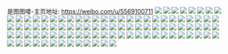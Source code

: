 是图图喽-主页地址: https://weibo.com/u/5569100711 
![](https://wx4.sinaimg.cn/mw2000/0064Tnv1ly1h9jx8zylxuj30u018aqf5.jpg) 
![](https://wx4.sinaimg.cn/mw2000/0064Tnv1ly1h9jx90e842j30s80z5dmk.jpg) 
![](https://wx4.sinaimg.cn/mw2000/0064Tnv1ly1h9jx8zbt4wj30u0140ai6.jpg) 
![](https://wx4.sinaimg.cn/mw2000/0064Tnv1ly1h9jx91bksbj30vm0u0wmn.jpg) 
![](https://wx4.sinaimg.cn/mw2000/0064Tnv1ly1h9ggmiyjn0j30u014048o.jpg) 
![](https://wx4.sinaimg.cn/mw2000/0064Tnv1ly1h9ggkwft7cj30u20q7n1l.jpg) 
![](https://wx4.sinaimg.cn/mw2000/0064Tnv1ly1h9cx9rgd1uj33402c0hdt.jpg) 
![](https://wx4.sinaimg.cn/mw2000/0064Tnv1ly1h9cxbkiu8qj313s0r9qfp.jpg) 
![](https://wx4.sinaimg.cn/mw2000/0064Tnv1ly1h9cx1wvo8fj30wi1ycauh.jpg) 
![](https://wx4.sinaimg.cn/mw2000/0064Tnv1ly1h9cx4d2d93j30re0qzk4v.jpg) 
![](https://wx4.sinaimg.cn/mw2000/0064Tnv1ly1h9cwu4ihfcj30y40k0thb.jpg) 
![](https://wx4.sinaimg.cn/mw2000/0064Tnv1ly1h97xiawawvj31w01w0npd.jpg) 
![](https://wx4.sinaimg.cn/mw2000/0064Tnv1ly1h9845ewo27j30vm0vvwp4.jpg) 
![](https://wx4.sinaimg.cn/mw2000/0064Tnv1ly1h939xwwn52j30mx0sgn5r.jpg) 
![](https://wx4.sinaimg.cn/mw2000/0064Tnv1ly1h8zq9fq7hdj30u00u079d.jpg) 
![](https://wx4.sinaimg.cn/mw2000/0064Tnv1ly1h71l93linhj30u0192n7p.jpg) 
![](https://wx4.sinaimg.cn/mw2000/0064Tnv1ly1h71l91sj4kj30u00u0aai.jpg) 
![](https://wx4.sinaimg.cn/mw2000/0064Tnv1ly1h71l935jmwj30u0140dk4.jpg) 
![](https://wx4.sinaimg.cn/mw2000/0064Tnv1ly1h71l92tk6ij30u01400uj.jpg) 
![](https://wx4.sinaimg.cn/mw2000/0064Tnv1ly1h71l94f54aj30u0140dm5.jpg) 
![](https://wx4.sinaimg.cn/mw2000/0064Tnv1ly1h71l92h9naj30u0140jzs.jpg) 
![](https://wx4.sinaimg.cn/mw2000/0064Tnv1ly1h6gmyx4s6gj30u0140131.jpg) 
![](https://wx4.sinaimg.cn/mw2000/0064Tnv1ly1h5dbumqfuhj30u01400wn.jpg) 
![](https://wx4.sinaimg.cn/mw2000/0064Tnv1ly1h53wlstb17j30sg3y8hdt.jpg) 
![](https://wx4.sinaimg.cn/mw2000/0064Tnv1ly1h53wm1fvv9j30u00u0dlv.jpg) 
![](https://wx4.sinaimg.cn/mw2000/0064Tnv1ly1h53wl2mc3tj30n01dsdia.jpg) 
![](https://wx4.sinaimg.cn/mw2000/0064Tnv1ly1h4hvfftvs5j31400u0qeh.jpg) 
![](https://wx4.sinaimg.cn/mw2000/0064Tnv1ly1h4hvfext0gj31400u0agx.jpg) 
![](https://wx4.sinaimg.cn/mw2000/0064Tnv1ly1h4hvfe60upj30u02i0h4k.jpg) 
![](https://wx4.sinaimg.cn/mw2000/0064Tnv1ly1h4hvff9qifj30u0140jyz.jpg) 
![](https://wx4.sinaimg.cn/mw2000/0064Tnv1ly1h4hvfg93t7j30sg1udtmt.jpg) 
![](https://wx4.sinaimg.cn/mw2000/0064Tnv1ly1h4688y6243j30n01dsq5x.jpg) 
![](https://wx4.sinaimg.cn/mw2000/0064Tnv1ly1h469ai7gg9j30tz121458.jpg) 
![](https://wx4.sinaimg.cn/mw2000/0064Tnv1ly1h469hncetej30u010ewjv.jpg) 
![](https://wx4.sinaimg.cn/mw2000/0064Tnv1ly1h2xrjs16dbj30n01dsacx.jpg) 
![](https://wx4.sinaimg.cn/mw2000/0064Tnv1ly1h2rzro8y0kj30u0140jyx.jpg) 
![](https://wx4.sinaimg.cn/mw2000/0064Tnv1ly1h2rzrntddxj30sg0fjmzj.jpg) 
![](https://wx4.sinaimg.cn/mw2000/0064Tnv1ly1h2rzuwgew5j30tu0tutbw.jpg) 
![](https://wx4.sinaimg.cn/mw2000/0064Tnv1ly1h2rzuxqdnnj31ds0n0tbp.jpg) 
![](https://wx4.sinaimg.cn/mw2000/0064Tnv1ly1h1xlpsjze4j30rq0rodjn.jpg) 
![](https://wx4.sinaimg.cn/mw2000/0064Tnv1ly1h1xx4xw4n6j30u013y7ak.jpg) 
![](https://wx4.sinaimg.cn/mw2000/0064Tnv1ly1h1t7zhs68ej30j00gjjtb.jpg) 
![](https://wx4.sinaimg.cn/mw2000/0064Tnv1ly1h1t5hsn08uj310f0u0tij.jpg) 
![](https://wx4.sinaimg.cn/mw2000/0064Tnv1ly1h1tanx0yj1j30u00u0mzt.jpg) 
![](https://wx4.sinaimg.cn/mw2000/0064Tnv1ly1h1tatdgk29j30u00u0n2m.jpg) 
![](https://wx4.sinaimg.cn/mw2000/0064Tnv1ly1h1tavr0krej30u01ksn6h.jpg) 
![](https://wx4.sinaimg.cn/mw2000/0064Tnv1ly1h1tb1bwdrdj30u00u0n1w.jpg) 
![](https://wx4.sinaimg.cn/mw2000/0064Tnv1ly1h1qx0flatqj30sg0sg3zn.jpg) 
![](https://wx4.sinaimg.cn/mw2000/0064Tnv1ly1h1n9zk6h9cj30n00my76b.jpg) 
![](https://wx4.sinaimg.cn/mw2000/0064Tnv1ly1gv2cbg2nmdj60sg1u1amr02.jpg) 
![](https://wx4.sinaimg.cn/mw2000/0064Tnv1ly1gtfhf5x7p0j62c03401ky02.jpg) 
![](https://wx4.sinaimg.cn/mw2000/0064Tnv1ly1gtfhfbbp2zj62c02c0x6q02.jpg) 
![](https://wx4.sinaimg.cn/mw2000/0064Tnv1ly1gtfhf83znsj62c02c0npe02.jpg) 
![](https://wx4.sinaimg.cn/mw2000/0064Tnv1ly1gtfhff0hgbj62c02c0e8302.jpg) 
![](https://wx4.sinaimg.cn/mw2000/0064Tnv1ly1gtfhfhnz9pj62c02c0e8202.jpg) 
![](https://wx4.sinaimg.cn/mw2000/0064Tnv1ly1gtfhfk0f0xj32c02c0qv5.jpg) 
![](https://wx4.sinaimg.cn/mw2000/0064Tnv1ly1gt271u97z6j32c02c0npd.jpg) 
![](https://wx4.sinaimg.cn/mw2000/0064Tnv1ly1gt2720sxktj32c02c0hdu.jpg) 
![](https://wx4.sinaimg.cn/mw2000/0064Tnv1ly1gt271rpol2j62c03407wi02.jpg) 
![](https://wx4.sinaimg.cn/mw2000/0064Tnv1ly1gt2723dtxij60sg1kwqnt02.jpg) 
![](https://wx4.sinaimg.cn/mw2000/0064Tnv1ly1gt281mmz1pj31jk15w1gd.jpg) 
![](https://wx4.sinaimg.cn/mw2000/0064Tnv1ly1gt271vvbt3j31sc1sc1kx.jpg) 
![](https://wx4.sinaimg.cn/mw2000/0064Tnv1ly1gt271pk4ejj32c02c07wi.jpg) 
![](https://wx4.sinaimg.cn/mw2000/0064Tnv1ly1gt26ptdielj30sg35shdt.jpg) 
![](https://wx4.sinaimg.cn/mw2000/0064Tnv1ly1gt272gcwxoj32c03404qr.jpg) 
![](https://wx4.sinaimg.cn/mw2000/0064Tnv1ly1gt1gai532aj30sg3y8qv6.jpg) 
![](https://wx4.sinaimg.cn/mw2000/0064Tnv1ly1gt1g7au3qqj31r0340kjn.jpg) 
![](https://wx4.sinaimg.cn/mw2000/0064Tnv1ly1gt1g77qi7bj31r03404qr.jpg) 
![](https://wx4.sinaimg.cn/mw2000/0064Tnv1ly1gt1gevz22wj30sg2cbnpd.jpg) 
![](https://wx4.sinaimg.cn/mw2000/0064Tnv1ly1gt1g7fvdtuj31r0340e82.jpg) 
![](https://wx4.sinaimg.cn/mw2000/0064Tnv1ly1gt1gqcw45aj31kw35skjm.jpg) 
![](https://wx4.sinaimg.cn/mw2000/0064Tnv1ly1gt0d1y1pzej32c02c07wi.jpg) 
![](https://wx4.sinaimg.cn/mw2000/0064Tnv1ly1gt0d1nmkxpj30n00nc0zc.jpg) 
![](https://wx4.sinaimg.cn/mw2000/0064Tnv1ly1gt0d1sk611j32c02c0kjl.jpg) 
![](https://wx4.sinaimg.cn/mw2000/0064Tnv1ly1gt0d1wf2oaj32c035e4qs.jpg) 
![](https://wx4.sinaimg.cn/mw2000/0064Tnv1ly1gt0dei1k4bj32b22b1kjm.jpg) 
![](https://wx4.sinaimg.cn/mw2000/0064Tnv1ly1gt0decml3zj32c02c0kjm.jpg) 
![](https://wx4.sinaimg.cn/mw2000/0064Tnv1ly1g6b0e27g2xj30u00u0tfb.jpg) 
![](https://wx4.sinaimg.cn/mw2000/0064Tnv1ly1g6b0e1jcrlj30u00u0tdc.jpg) 
![](https://wx4.sinaimg.cn/mw2000/0064Tnv1ly1g6b0e1ton1j31420u07bi.jpg) 
![](https://wx4.sinaimg.cn/mw2000/0064Tnv1ly1g6b0e2fphij30u00u0aef.jpg) 
![](https://wx4.sinaimg.cn/mw2000/0064Tnv1ly1g332h3cwyzj31420u0dn1.jpg) 
![](https://wx4.sinaimg.cn/mw2000/0064Tnv1ly1g33361lphlj30qo0zktfd.jpg) 
![](https://wx4.sinaimg.cn/mw2000/0064Tnv1ly1g332yvhk20j30j60j60uy.jpg) 
![](https://wx4.sinaimg.cn/mw2000/0064Tnv1ly1g2lq4i6yjzj30zk0qoaga.jpg) 
![](https://wx4.sinaimg.cn/mw2000/0064Tnv1ly1g1d308icl6j30qo0qon13.jpg) 
![](https://wx4.sinaimg.cn/mw2000/0064Tnv1ly1g1d309cqnfj30qo0qodk7.jpg) 
![](https://wx4.sinaimg.cn/mw2000/0064Tnv1ly1g1d30ao56oj30qo0qoq88.jpg) 
![](https://wx4.sinaimg.cn/mw2000/0064Tnv1ly1g1d30cd2duj30u00u078n.jpg) 
![](https://wx4.sinaimg.cn/mw2000/0064Tnv1ly1g1d307dx79j30u00u042q.jpg) 
![](https://wx4.sinaimg.cn/mw2000/0064Tnv1ly1g1d30dee55j30u00u0wiu.jpg) 
![](https://wx4.sinaimg.cn/mw2000/0064Tnv1ly1g1bbjfbdcij31400u013d.jpg) 
![](https://wx4.sinaimg.cn/mw2000/0064Tnv1ly1g1bbjdgx14j31w01w01kx.jpg) 
![](https://wx4.sinaimg.cn/mw2000/0064Tnv1ly1g1bbjesjtdj31w01w0b29.jpg) 
![](https://wx4.sinaimg.cn/mw2000/0064Tnv1ly1g0j2vfv3a0j31400u0dpy.jpg) 
![](https://wx4.sinaimg.cn/mw2000/0064Tnv1ly1g0j2vgrl8pj31400u0wmn.jpg) 
